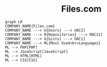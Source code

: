 <h1 align="center">Files.com</h1>

```mermaid
graph LR
COMPANY_NAME{Files.com}
COMPANY_NAME ---> U{Users} ---> UN[2]
COMPANY_NAME ---> R{Repositories} ---> RN[11]
COMPANY_NAME ---> G{Gists} ---> GN[1]
COMPANY_NAME ---> ML{Most Used<br>Languages}
ML --> PHP[PHP]
ML --> JavaScript[JavaScript]
ML --> HTML[HTML]
ML --> CSS[CSS]
```

